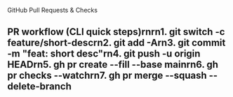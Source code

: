 GitHub Pull Requests & Checks

## PR workflow (CLI quick steps)rnrn1. git switch -c feature/short-descrn2. git add -Arn3. git commit -m "feat: short desc"rn4. git push -u origin HEADrn5. gh pr create --fill --base mainrn6. gh pr checks --watchrn7. gh pr merge --squash --delete-branch

